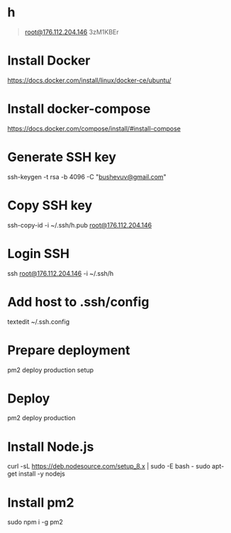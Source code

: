 # h

> root@176.112.204.146
> 3zM1KBEr

# Install Docker
https://docs.docker.com/install/linux/docker-ce/ubuntu/

# Install docker-compose
https://docs.docker.com/compose/install/#install-compose

# Generate SSH key
ssh-keygen -t rsa -b 4096 -C "bushevuv@gmail.com"

# Copy SSH key
ssh-copy-id -i ~/.ssh/h.pub root@176.112.204.146

# Login SSH
ssh root@176.112.204.146 -i ~/.ssh/h

# Add host to .ssh/config
textedit ~/.ssh.config

# Prepare deployment
pm2 deploy production setup

# Deploy
pm2 deploy production

# Install Node.js
curl -sL https://deb.nodesource.com/setup_8.x | sudo -E bash -
sudo apt-get install -y nodejs

# Install pm2
sudo npm i -g pm2 